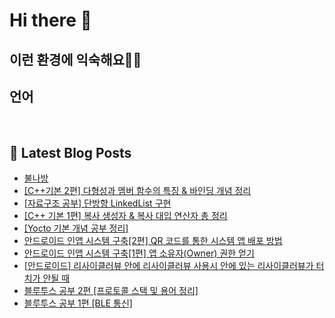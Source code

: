 # Hi there 👋

## 이런 환경에 익숙해요✍🏼

## 언어

<p>
  <img alt="" src= "https://img.shields.io/badge/JavaScript-F7DF1E?style=flat-square&logo=JavaScript&logoColor=white"/> 
  <img alt="" src= "https://img.shields.io/badge/TypeScript-black?logo=typescript&logoColor=blue"/>
</p>

## 📕 Latest Blog Posts

<ul><li><a href='https://aal-izz-well.tistory.com/entry/%EB%B6%88%EB%82%98%EB%B0%A9' target='_blank'>불나방</a></li><li><a href='https://aal-izz-well.tistory.com/entry/C%EA%B8%B0%EB%B3%B8-2%ED%8E%B8-%EC%97%B0%EC%82%B0%EC%9E%90-%EC%98%A4%EB%B2%84%EB%A1%9C%EB%94%A9-Friend-%ED%82%A4%EC%9B%8C%EB%93%9C' target='_blank'>[C++기본 2편] 다형성과 멤버 함수의 특징 &amp; 바인딩 개념 정리</a></li><li><a href='https://aal-izz-well.tistory.com/entry/%EC%9E%90%EB%A3%8C%EA%B5%AC%EC%A1%B0-%EA%B3%B5%EB%B6%80-LinkedList-%EA%B5%AC%ED%98%84' target='_blank'>[자료구조 공부] 단방향 LinkedList 구현</a></li><li><a href='https://aal-izz-well.tistory.com/entry/C-%EA%B8%B0%EB%B3%B8-%EB%B3%B5%EC%82%AC-%EC%83%9D%EC%84%B1%EC%9E%90-%EB%B3%B5%EC%82%AC-%EB%8C%80%EC%9E%85-%EC%97%B0%EC%82%B0%EC%9E%90-%EC%B4%9D-%EC%A0%95%EB%A6%AC' target='_blank'>[C++ 기본 1편] 복사 생성자 &amp; 복사 대입 연산자 총 정리</a></li><li><a href='https://aal-izz-well.tistory.com/entry/Yocto-%EC%84%B8%EB%AF%B8%EB%82%98-%EC%9E%90%EB%A3%8C' target='_blank'>[Yocto 기본 개념 공부 정리]</a></li><li><a href='https://aal-izz-well.tistory.com/entry/%EC%95%88%EB%93%9C%EB%A1%9C%EC%9D%B4%EB%93%9C-%EC%9D%B8%EC%95%B1-%EC%8B%9C%EC%8A%A4%ED%85%9C-%EA%B5%AC%EC%B6%952%ED%8E%B8-QR-%EC%BD%94%EB%93%9C%EB%A5%BC-%ED%86%B5%ED%95%9C-%EC%8B%9C%EC%8A%A4%ED%85%9C-%EC%95%B1-%EB%B0%B0%ED%8F%AC-%EB%B0%A9%EB%B2%95' target='_blank'>안드로이드 인앱 시스템 구축[2편] QR 코드를 통한 시스템 앱 배포 방법</a></li><li><a href='https://aal-izz-well.tistory.com/entry/%EC%95%88%EB%93%9C%EB%A1%9C%EC%9D%B4%EB%93%9C-%EC%9D%B8%EC%95%B1-%EC%8B%9C%EC%8A%A4%ED%85%9C-%EA%B5%AC%EC%B6%951-%EC%8B%9C%EC%8A%A4%ED%85%9C-%EA%B4%80%EB%A6%AC%EC%9E%90-%EA%B6%8C%ED%95%9C-%EC%96%BB%EA%B8%B0' target='_blank'>안드로이드 인앱 시스템 구축[1편] 앱 소유자(Owner) 권한 얻기</a></li><li><a href='https://aal-izz-well.tistory.com/entry/%EC%95%88%EB%93%9C%EB%A1%9C%EC%9D%B4%EB%93%9C-%EB%A6%AC%EC%82%AC%EC%9D%B4%ED%81%B4%EB%9F%AC%EB%B7%B0-%EC%95%88%EC%97%90-%EB%A6%AC%EC%82%AC%EC%9D%B4%ED%81%B4%EB%9F%AC%EB%B7%B0-%EC%82%AC%EC%9A%A9%EC%8B%9C-%EC%95%88%EC%97%90-%EC%9E%88%EB%8A%94-%EB%A6%AC%EC%82%AC%EC%9D%B4%ED%81%B4%EB%9F%AC%EB%B7%B0%EA%B0%80-%ED%84%B0%EC%B9%98%EA%B0%80-%EC%95%88%EB%90%A0-%EB%95%8C' target='_blank'>[안드로이드] 리사이클러뷰 안에 리사이클러뷰 사용시 안에 있는 리사이클러뷰가 터치가 안될 때</a></li><li><a href='https://aal-izz-well.tistory.com/entry/%EB%B8%94%EB%A3%A8%ED%88%AC%EC%8A%A4-%EA%B3%B5%EB%B6%80-2%ED%8E%B8-%ED%94%84%EB%A1%9C%ED%86%A0%EC%BD%9C-%EC%8A%A4%ED%83%9D-%EB%B0%8F-%EC%9A%A9%EC%96%B4-%EC%A0%95%EB%A6%AC' target='_blank'>블루투스 공부 2편 [프로토콜 스택 및 용어 정리]</a></li><li><a href='https://aal-izz-well.tistory.com/entry/%EB%B8%94%EB%A3%A8%ED%88%AC%EC%8A%A4-%EA%B3%B5%EB%B6%80-1%ED%8E%B8-BLE-%ED%86%B5%EC%8B%A0' target='_blank'>블루투스 공부 1편 [BLE 통신]</a></li></ul>